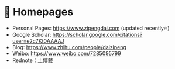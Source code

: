 # 📎 Homepages
- Personal Pages: https://www.zipengdai.com (updated recently🔥)
- Google Scholar: https://scholar.google.com/citations?user=e2c7Kt0AAAAJ
- Blog: https://www.zhihu.com/people/daizipeng
- Weibo: https://www.weibo.com/7285095799
- Rednote：土博戴

